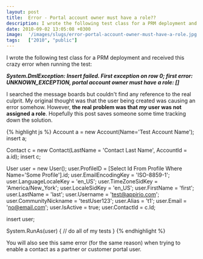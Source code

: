 ```yaml
---
layout: post
title:  Error - Portal account owner must have a role??
description: I wrote the following test class for a PRM deployment and received this crazy error when running the test-  System.DmlException- Insert failed. First exception on row 0; first error- UNKNOWN_EXCEPTION, portal account owner must have a role- .id; user.EmailEncodingKey = ISO-8859-1; user.LanguageLocaleKey = en_US; user.TimeZoneSidKey = America/New_York; user.LocaleSidKey = en_US; user.FirstName = first; user.LastName = last; user.Username = test@appirio.com;  user.CommunityNickname = testUser123; 
date: 2010-09-02 13:05:08 +0300
image:  '/images/slugs/error-portal-account-owner-must-have-a-role.jpg'
tags:   ["2010", "public"]
---
```

<p>I wrote the following test class for a PRM deployment and received this crazy error when running the test:</p>
<p><em><strong>System.DmlException: Insert failed. First exception on row 0; first error: UNKNOWN_EXCEPTION, portal account owner must have a role: []</strong></em></p>
<p>I searched the message boards but couldn't find any reference to the real culprit. My original thought was that the user being created was causing an error somehow. However, <strong>the real problem was that <em>my</em> user was not assigned a role</strong>. Hopefully this post saves someone some time tracking down the solution.</p></p>
{% highlight js %} Account a = new Account(Name='Test Account Name');
 insert a;

 Contact c = new Contact(LastName = 'Contact Last Name', AccountId = a.id);
 insert c;

 User user = new User();
 user.ProfileID = [Select Id From Profile Where Name='Some Profile'].id;
 user.EmailEncodingKey = 'ISO-8859-1';
 user.LanguageLocaleKey = 'en_US';
 user.TimeZoneSidKey = 'America/New_York';
 user.LocaleSidKey = 'en_US';
 user.FirstName = 'first';
 user.LastName = 'last';
 user.Username = 'test@appirio.com';  
 user.CommunityNickname = 'testUser123';
 user.Alias = 't1';
 user.Email = 'no@email.com';
 user.IsActive = true;
 user.ContactId = c.Id;
 
 insert user;

 System.RunAs(user) {
  // do all of my tests
 }
{% endhighlight %}
<p>You will also see this same error (for the same reason) when trying to enable a contact as a partner or customer portal user.</p>
<p><img src="http://res.cloudinary.com/blog-jeffdouglas-com/image/upload/v1400327935/portal-user-error_qdinl7.png" alt="" ></p>

